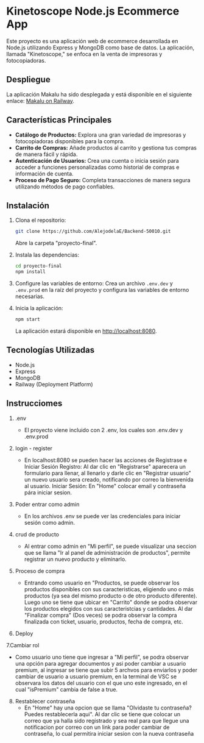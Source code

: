 # Kinetoscope Node.js Ecommerce App

Este proyecto es una aplicación web de ecommerce desarrollada en Node.js utilizando Express y MongoDB como base de datos. La aplicación, llamada "Kinetoscope," se enfoca en la venta de impresoras y fotocopiadoras.

## Despliegue

La aplicación Makalu ha sido desplegada y está disponible en el siguiente enlace: [Makalu on Railway]().

## Características Principales

- **Catálogo de Productos:** Explora una gran variedad de impresoras y fotocopiadoras disponibles para la compra.
- **Carrito de Compras:** Añade productos al carrito y gestiona tus compras de manera fácil y rápida.
- **Autenticación de Usuarios:** Crea una cuenta o inicia sesión para acceder a funciones personalizadas como historial de compras e información de cuenta.
- **Proceso de Pago Seguro:** Completa transacciones de manera segura utilizando métodos de pago confiables.

## Instalación

1. Clona el repositorio:

   ```bash
   git clone https://github.com/AlejodelaE/Backend-50010.git
   ```
   Abre la carpeta "proyecto-final".


2. Instala las dependencias:

   ```bash
   cd proyecto-final
   npm install
   ```

3. Configure las variables de entorno:
   Crea un archivo `.env.dev` y `.env.prod` en la raíz del proyecto y configura las variables de entorno necesarias.

4. Inicia la aplicación:

   ```bash
   npm start
   ```

   La aplicación estará disponible en [http://localhost:8080](http://localhost:8080).

## Tecnologías Utilizadas

- Node.js
- Express
- MongoDB
- Railway (Deployment Platform)

## Instrucciomes
1. .env
   - El proyecto viene incluido con 2 .env, los cuales son .env.dev y .env.prod

2. login - register
   - En localhost:8080 se pueden hacer las acciones de Registrase e Iniciar Sesión
      Registro: Al dar clic en "Registrarse" aparecera un formulario para llenar, al llenarlo y darle clic en "Registrar usuario" un nuevo usuario sera creado, notificando por correo la bienvenida al usuario.
      Iniciar Sesión: En "Home" colocar email y contraseña pára iniciar sesion.

3. Poder entrar como admin
   - En los archivos .env se puede ver las credenciales para iniciar sesión como admin.

4. crud de producto
   - Al entrar como admin en "Mi perfil", se puede visualizar una seccion que se llama "Ir al panel de administración de productos", permite registrar un nuevo producto y eliminarlo.

5. Proceso de compra
   - Entrando como usuario en "Productos, se puede observar los productos disponibles con sus caracteristicas, eligiendo uno o más productos (ya sea del mismo producto o de otro producto diferente).
   Luego uno se tiene que ubicar en "Carrito" donde se podra observar los productos elegidos con sus caracteristcias y cantidades.
   Al dar "Finalizar compra" (Dos veces) se podra observar la compra finalizada con ticket, usuario, productos, fecha de compra, etc.

6. Deploy

7.Cambiar rol
   - Como usuario uno tiene que ingresar a "Mi perfil", se podra observar una opción para agregar documentos y asi poder cambiar a usuario premium, al ingresar se tiene que subir 5 archvos para enviarlos y poder cambiar de usuario a usuario premium, en la terminal de VSC se observara los datos del usuario con el que uno este ingresado, en el cual "isPremium" cambia de false a true.

8. Restablecer contraseña
   - En "Home" hay una opcion que se llama "Olvidaste tu contraseña? Puedes restablecerla aqui".
   Al dar clic se tiene que colocar un correo que ya halla sido registrado y sea real para que llegue una notificacion por correo con un link para poder cambiar de contraseña, lo cual permitira iniciar sesion con la nueva contraseña